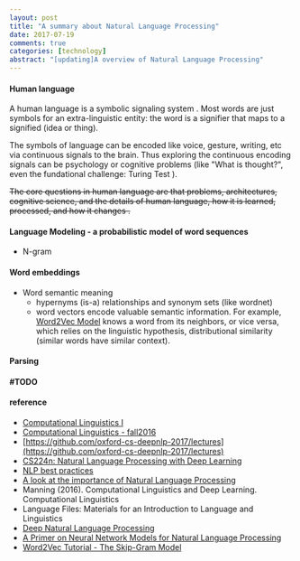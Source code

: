 ```yaml
---
layout: post
title: "A summary about Natural Language Processing"
date: 2017-07-19
comments: true
categories: [technology]
abstract: "[updating]A overview of Natural Language Processing"
---
```


#### Human language
A human language is a symbolic signaling system . Most words are just symbols for an extra-linguistic entity: the word is a signifier that maps to a signified (idea or thing).

The symbols of language can be encoded like voice, gesture, writing, etc via continuous signals to the brain. Thus exploring the continuous encoding signals can be psychology or cognitive problems (like "What is thought?", even the fundational challenge: Turing Test ).

<del>The core questions in human language are that problems, architectures, cognitive science, and the details of human language, how it is learned, processed, and how it changes .</del>

#### Language Modeling - a probabilistic model of word sequences
  * N-gram

#### Word embeddings
 * Word semantic meaning
   - hypernyms (is-a) relationships and synonym sets (like wordnet)
   - word vectors encode valuable semantic information. For example, [Word2Vec Model](http://mccormickml.com/2016/04/19/word2vec-tutorial-the-skip-gram-model/)  knows a word from its neighbors, or vice versa, which relies on the linguistic hypothesis, distributional similarity (similar words have similar context).


#### Parsing

#### #TODO


#### reference
* [Computational Linguistics I](http://www.cs.umd.edu/class/fall2017/cmsc723/)
* [Computational Linguistics - fall2016](http://www.cs.umd.edu/class/fall2016/cmsc723//lectures/)
* [https://github.com/oxford-cs-deepnlp-2017/lectures](https://github.com/oxford-cs-deepnlp-2017/lectures)
* [CS224n: Natural Language Processing with Deep Learning](http://web.stanford.edu/class/cs224n/index.html)
* [NLP best practices](http://ruder.io/deep-learning-nlp-best-practices/index.html#introduction)
* [A look at the importance of Natural Language Processing](http://mitp.nautil.us/article/170/last-words-computational-linguistics-and-deep-learning)
* Manning (2016). Computational Linguistics and Deep Learning. Computational Linguistics
* Language Files: Materials for an Introduction to Language and Linguistics
* [Deep Natural Language Processing](https://github.com/oxford-cs-deepnlp-2017/lectures)
* [A Primer on Neural Network Models for Natural Language Processing](http://pquentin.github.io/nnlp/nnlp.html)
* [Word2Vec Tutorial - The Skip-Gram Model](http://mccormickml.com/2016/04/19/word2vec-tutorial-the-skip-gram-model/)
